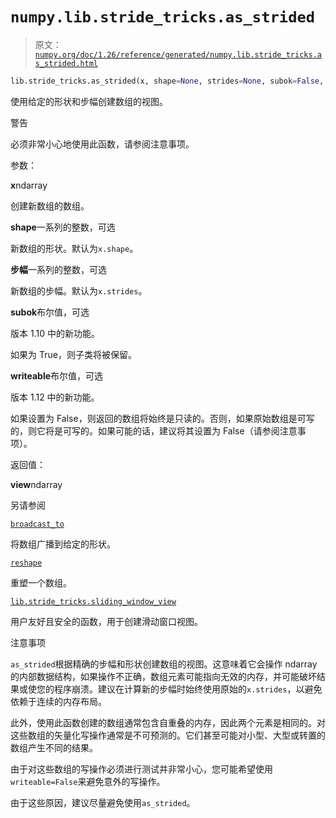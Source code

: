 # `numpy.lib.stride_tricks.as_strided`

> 原文：[`numpy.org/doc/1.26/reference/generated/numpy.lib.stride_tricks.as_strided.html`](https://numpy.org/doc/1.26/reference/generated/numpy.lib.stride_tricks.as_strided.html)

```py
lib.stride_tricks.as_strided(x, shape=None, strides=None, subok=False, writeable=True)
```

使用给定的形状和步幅创建数组的视图。

警告

必须非常小心地使用此函数，请参阅注意事项。

参数：

**x**ndarray

创建新数组的数组。

**shape**一系列的整数，可选

新数组的形状。默认为`x.shape`。

**步幅**一系列的整数，可选

新数组的步幅。默认为`x.strides`。

**subok**布尔值，可选

版本 1.10 中的新功能。

如果为 True，则子类将被保留。

**writeable**布尔值，可选

版本 1.12 中的新功能。

如果设置为 False，则返回的数组将始终是只读的。否则，如果原始数组是可写的，则它将是可写的。如果可能的话，建议将其设置为 False（请参阅注意事项）。

返回值：

**view**ndarray

另请参阅

[`broadcast_to`](https://numpy.org/doc/1.26/reference/generated/numpy.broadcast_to.html#numpy.broadcast_to "numpy.broadcast_to")

将数组广播到给定的形状。

[`reshape`](https://numpy.org/doc/1.26/reference/generated/numpy.reshape.html "numpy.reshape")

重塑一个数组。

[`lib.stride_tricks.sliding_window_view`](https://numpy.org/doc/1.26/reference/generated/numpy.lib.stride_tricks.sliding_window_view.html#numpy.lib.stride_tricks.sliding_window_view "numpy.lib.stride_tricks.sliding_window_view")

用户友好且安全的函数，用于创建滑动窗口视图。

注意事项

`as_strided`根据精确的步幅和形状创建数组的视图。这意味着它会操作 ndarray 的内部数据结构，如果操作不正确，数组元素可能指向无效的内存，并可能破坏结果或使您的程序崩溃。建议在计算新的步幅时始终使用原始的`x.strides`，以避免依赖于连续的内存布局。

此外，使用此函数创建的数组通常包含自重叠的内存，因此两个元素是相同的。对这些数组的矢量化写操作通常是不可预测的。它们甚至可能对小型、大型或转置的数组产生不同的结果。

由于对这些数组的写操作必须进行测试并非常小心，您可能希望使用`writeable=False`来避免意外的写操作。

由于这些原因，建议尽量避免使用`as_strided`。

